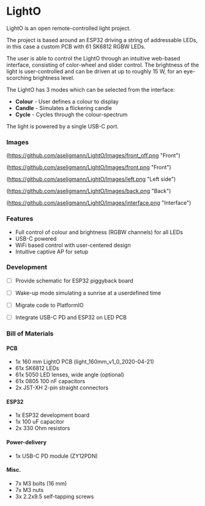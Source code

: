 # LightO

LightO is an open remote-controlled light project.

The project is based around an ESP32 driving a string of addressable LEDs, in this case a custom PCB with 61 SK6812 RGBW LEDs.

The user is able to control the LightO through an intuitive web-based interface, consisting of color-wheel and slider control.
The brightness of the light is user-controlled and can be driven at up to roughly 15 W, for an eye-scorching brightness level.

The LightO has 3 modes which can be selected from the interface:

* **Colour** - User defines a colour to display
* **Candle** - Simulates a flickering candle
* **Cycle** - Cycles through the colour-spectrum

The light is powered by a single USB-C port. 


### Images

(https://github.com/aseligmann/LightO/Images/front_off.png "Front")

(https://github.com/aseligmann/LightO/Images/front.png "Front")

(https://github.com/aseligmann/LightO/Images/left.png "Left side")

(https://github.com/aseligmann/LightO/Images/back.png "Back")

(https://github.com/aseligmann/LightO/Images/interface.png "Interface")


### Features
- Full control of colour and brightness (RGBW channels) for all LEDs
- USB-C powered
- WiFi based control with user-centered design
- Intuitive captive AP for setup


### Development
- [ ] Provide schematic for ESP32 piggyback board
- [ ] Wake-up mode simulating a sunrise at a userdefined time
- [ ] Migrate code to PlatformIO
- [ ] Integrate USB-C PD and ESP32 on LED PCB


### Bill of Materials

#### PCB
* 1x 160 mm LightO PCB (light_160mm_v1_0_2020-04-21)
* 61x SK6812 LEDs
* 61x 5050 LED lenses, wide angle (optional)
* 61x 0805 100 nF capacitors
* 2x JST-XH 2-pin straight connectors

#### ESP32
* 1x ESP32 development board
* 1x 100 uF capacitor
* 2x 330 Ohm resistors

#### Power-delivery
* 1x USB-C PD module (ZY12PDN)

#### Misc.
* 7x M3 bolts (16 mm)
* 7x M3 nuts
* 3x 2.2x9.5 self-tapping screws